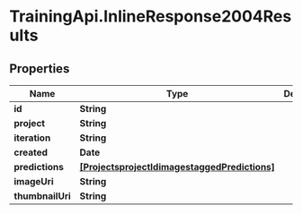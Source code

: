 # TrainingApi.InlineResponse2004Results

## Properties
Name | Type | Description | Notes
------------ | ------------- | ------------- | -------------
**id** | **String** |  | [optional] 
**project** | **String** |  | [optional] 
**iteration** | **String** |  | [optional] 
**created** | **Date** |  | [optional] 
**predictions** | [**[ProjectsprojectIdimagestaggedPredictions]**](ProjectsprojectIdimagestaggedPredictions.md) |  | [optional] 
**imageUri** | **String** |  | [optional] 
**thumbnailUri** | **String** |  | [optional] 


